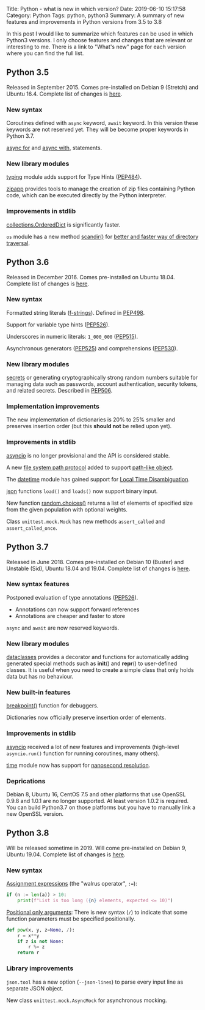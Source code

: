 Title: Python - what is new in which version?
Date: 2019-06-10 15:17:58
Category: Python
Tags: python, python3
Summary: A summary of new features and improvements in Python versions from 3.5 to 3.8

In this post I would like to summarize which features can be used in
which Python3 versions. I only choose features and changes that are
relevant or interesting to me. There is a link to "What's new" page
for each version where you can find the full list.

## Python 3.5
Released in September 2015. Comes pre-installed on Debian 9
(Stretch) and Ubuntu 16.4. Complete list of changes is
[here](https://docs.python.org/3.5/whatsnew/3.5.html).

### New syntax
Coroutines defined with `async` keyword, `await` keyword. In this
version these keywords are not reserved yet. They will be become
proper keywords in Python 3.7.

[async for](https://docs.python.org/3.5/reference/compound_stmts.html#async-for)
and [async with](https://docs.python.org/3.5/reference/compound_stmts.html#async-with),
statements.

### New library modules
[typing](https://docs.python.org/3.5/library/typing.html#module-typing)
module adds support for Type Hints
([PEP484](https://www.python.org/dev/peps/pep-0484/)).

[zipapp](https://docs.python.org/3.5/library/zipapp.html#module-zipapp)
provides tools to manage the creation of zip files containing Python
code, which can be executed directly by the Python interpreter.

### Improvements in stdlib
[collections.OrderedDict](https://docs.python.org/3.5/library/collections.html#collections.OrderedDict)
is significantly faster.

`os` module has a new method [scandir()](https://docs.python.org/3.5/library/os.html#os.scandir)
for [better and faster way of directory traversal](https://docs.python.org/3.5/whatsnew/3.5.html#whatsnew-pep-471).


## Python 3.6
Released in December 2016. Comes pre-installed on Ubuntu 18.04.
Complete list of changes is
[here](https://docs.python.org/3.8/whatsnew/3.6.html).


### New syntax
Formatted string literals
([f-strings](https://docs.python.org/3.6/reference/lexical_analysis.html#f-strings)).
Defined in [PEP498](https://www.python.org/dev/peps/pep-0498/).

Support for variable type hints
([PEP526](https://www.python.org/dev/peps/pep-0498/)).


Underscores in numeric literals: `1_000_000`
([PEP515](https://www.python.org/dev/peps/pep-0515/)).


Asynchronous generators ([PEP525](https://www.python.org/dev/peps/pep-0525/)) and
comprehensions ([PEP530](https://www.python.org/dev/peps/pep-0530/)).

### New library modules
[secrets](https://docs.python.org/3.8/library/secrets.html#module-secrets)
or generating cryptographically strong random numbers suitable for
managing data such as passwords, account authentication, security
tokens, and related secrets. Described in [PEP506](https://www.python.org/dev/peps/pep-0505/).

### Implementation improvements
The new implementation of dictionaries is 20% to 25% smaller and
preserves insertion order (but this **should not** be relied upon
yet).

### Improvements in stdlib
[asyncio](https://docs.python.org/3.8/library/asyncio.html#module-asyncio)
is no longer provisional and the API is considered stable.

A new [file system path protocol](https://docs.python.org/3.8/whatsnew/3.6.html#whatsnew36-pep519)
added to support [path-like object](https://docs.python.org/3.8/glossary.html#term-path-like-object).

The
[datetime](https://docs.python.org/3.8/library/datetime.html#module-datetime)
module has gained support for [Local Time Disambiguation](https://docs.python.org/3.8/whatsnew/3.6.html#whatsnew36-pep495).

[json](https://docs.python.org/3.8/library/json.html) functions `load()` and `loads()` now support binary input.


New function [random.choices()](https://docs.python.org/3.8/library/random.html#random.choices)
returns a list of elements of specified size from the given
population with optional weights.

Class `unittest.mock.Mock` has new methods `assert_called` and
`assert_called_once`.

## Python 3.7
Released in June 2018. Comes pre-installed on Debian 10 (Buster) and
Unstable (Sid), Ubuntu 18.04 and 19.04. Complete list of changes is
[here](https://docs.python.org/3.8/whatsnew/3.7.html).

### New syntax features
Postponed evaluation of type annotations ([PEP526](https://www.python.org/dev/peps/pep-0526/)).

* Annotations can now support forward references
* Annotations are cheaper and faster to store

`async` and `await` are now reserved keywords.

### New library modules
[dataclasses](https://docs.python.org/3.8/library/dataclasses.html#module-dataclasses)
provides a decorator and functions for automatically adding generated
special methods such as __init__() and __repr__() to user-defined
classes. It is useful when you need to create a simple class that
only holds data but has no behaviour.

### New built-in features
[breakpoint()](https://docs.python.org/3.8/library/functions.html#breakpoint) function for debuggers.

Dictionaries now officially preserve insertion order of elements.

### Improvements in stdlib
[asyncio](https://docs.python.org/3.8/library/asyncio.html#module-asyncio)
received a lot of new features and improvements (high-level
`asyncio.run()` function for running coroutines, many others).

[time](https://docs.python.org/3.8/library/time.html#module-time)
module now has support for [nanosecond resolution](https://docs.python.org/3.8/whatsnew/3.7.html#whatsnew37-pep564).

### Deprications
Debian 8, Ubuntu 16, CentOS 7.5 and other platforms that use OpenSSL
0.9.8 and 1.0.1 are no longer supported. At least version 1.0.2 is
required. You can build Python3.7 on those platforms but you have to
manually link a new OpenSSL version.

## Python 3.8
Will be released sometime in 2019. Will come pre-installed on Debian 9, Ubuntu
19.04. Complete list of changes is
[here](https://docs.python.org/3.8/whatsnew/3.8.html).


### New syntax
[Assignment expressions](https://www.python.org/dev/peps/pep-0572/) (the "walrus operator", `:=`):

```python
if (n := len(a)) > 10:
    print(f"List is too long ({n} elements, expected <= 10)")
```

[Positional only arguments](https://www.python.org/dev/peps/pep-0570/):
There is new syntax (`/`) to indicate that
some function parameters must be specified positionally.

```python
def pow(x, y, z=None, /):
    r = x**y
    if z is not None:
        r %= z
    return r
```

### Library improvements
`json.tool` has a new option (`--json-lines`) to parse every input
line as separate JSON object.

New class `unittest.mock.AsyncMock` for asynchronous mocking.
